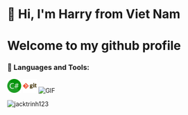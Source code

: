 # 👋  Hi, I'm Harry from Viet Nam

# Welcome to my github profile

<p align="center"></p>

<h3> 🔭 Languages and Tools: </h3>
<code><img height="32" src="https://raw.githubusercontent.com/github/explore/80688e429a7d4ef2fca1e82350fe8e3517d3494d/topics/csharp/csharp.png"></code>
<code><img height="32" src="https://raw.githubusercontent.com/github/explore/80688e429a7d4ef2fca1e82350fe8e3517d3494d/topics/git/git.png"></code>

<img alt="GIF" src="https://images.squarespace-cdn.com/content/v1/5769fc401b631bab1addb2ab/1541580611624-TE64QGKRJG8SWAIUS7NS/coding-freak.gif?format=750w" width="350"/>

<p align="left">
  <img src="https://github-readme-stats.vercel.app/api?username=harrytrinh123&show_icons=true&count_private=true&theme=algolia" alt="jacktrinh123" />
</p>
